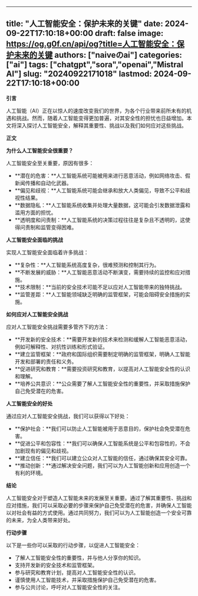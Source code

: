 
---
title: "人工智能安全：保护未来的关键"
date: 2024-09-22T17:10:18+00:00
draft: false
image: https://og.g0f.cn/api/og?title=人工智能安全：保护未来的关键
authors: ["naiveのai"]
categories: ["ai"]
tags: ["chatgpt","sora","openai","Mistral AI"]
slug: "20240922171018"
lastmod: 2024-09-22T17:10:18+00:00
---
**引言**

人工智能（AI）正在以惊人的速度改变我们的世界，为各个行业带来前所未有的机遇和挑战。然而，随着人工智能变得更加普遍，对其安全性的担忧也日益增加。本文将深入探讨人工智能安全，解释其重要性、挑战以及我们如何应对这些挑战。

**正文**

**为什么人工智能安全很重要？**

人工智能安全至关重要，原因有很多：

* **潜在的危害：**人工智能系统可能被用来进行恶意活动，例如网络攻击、假新闻传播和自动化武器。
* **偏见和歧视：**人工智能系统可能会继承和放大人类偏见，导致不公平和歧视性结果。
* **数据隐私：**人工智能系统收集并处理大量数据，这可能会引发数据泄露和滥用方面的担忧。
* **透明度和问责制：**人工智能系统的决策过程往往是复杂且不透明的，这使得问责制和监管变得困难。

**人工智能安全面临的挑战**

实现人工智能安全面临着许多挑战：

* **复杂性：**人工智能系统高度复杂，很难预测和控制其行为。
* **不断发展的威胁：**人工智能恶意活动不断演变，需要持续的监控和应对措施。
* **技术限制：**当前的安全技术可能不足以应对人工智能带来的独特挑战。
* **监管差距：**人工智能领域缺乏明确的监管框架，可能会阻碍安全措施的实施。

**如何应对人工智能安全挑战**

应对人工智能安全挑战需要多管齐下的方法：

* **开发新的安全技术：**需要开发新的技术来检测和缓解人工智能恶意活动，例如可解释性、对抗性训练和形式验证。
* **建立监管框架：**政府和国际组织需要制定明确的监管框架，明确人工智能开发和部署的责任和义务。
* **促进研究和教育：**需要投资研究和教育，以提高对人工智能安全性的认识和理解。
* **培养公共意识：**公众需要了解人工智能安全性的重要性，并采取措施保护自己免受潜在的危害。

**人工智能安全的好处**

通过应对人工智能安全挑战，我们可以获得以下好处：

* **保护社会：**我们可以防止人工智能被用于恶意目的，保护社会免受潜在危害。
* **促进公平和包容性：**我们可以确保人工智能系统是公平和包容性的，不会加剧现有的偏见和歧视。
* **建立信任：**我们可以建立公众对人工智能的信任，通过确保其安全可靠。
* **推动创新：**通过解决安全问题，我们可以为人工智能创新和应用创造一个有利的环境。

**结论**

人工智能安全对于塑造人工智能未来的发展至关重要。通过了解其重要性、挑战和应对措施，我们可以采取必要的步骤来保护自己免受潜在的危害，并确保人工智能以对社会有益的方式使用。通过共同努力，我们可以为人工智能创造一个安全可靠的未来，为全人类带来好处。

**行动步骤**

以下是一些你可以采取的行动步骤，以促进人工智能安全：

* 了解人工智能安全性的重要性，并与他人分享你的知识。
* 支持开发新的安全技术和监管框架。
* 参与研究和教育计划，提高对人工智能安全性的认识。
* 谨慎使用人工智能技术，并采取措施保护自己免受潜在的危害。
* 参与公共讨论，呼吁对人工智能安全性的关注。